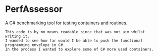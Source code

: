 # PerfAssessor
A C# benchmarking tool for testing containers and routines.

    This code is by no means readable since that was not aim whilst writing it.
    I wanded to see how far would I be able to push the functional programming envelope in C#.
    In the process I wanted to explore some of C# more used containers.
